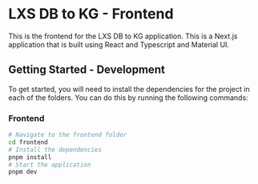 # LXS DB to KG - Frontend

This is the frontend for the LXS DB to KG application. This is a Next.js application that is built using React and Typescript and Material UI.

## Getting Started - Development

To get started, you will need to install the dependencies for the project in each of the folders. You can do this by running the following commands:

### Frontend

```bash
# Navigate to the frontend folder
cd frontend
# Install the dependencies
pnpm install
# Start the application
pnpm dev
```
